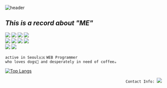 ![header](https://capsule-render.vercel.app/api?type=slice&height=200&text=Hello!&fontAlign=85&fontAlignY=45&color=B0C4DE&fontColor=FFFFFF)

## *This is a record about "ME"*

<img src="https://img.shields.io/badge/Java-FFFFFF?style=flat-square&logo=Java&logoColor=orange"/></a> 
<img src="https://img.shields.io/badge/Javascript-FFFFFF?style=flat-square&logo=Javascript&logoColor=yellow"/></a>
<img src="https://img.shields.io/badge/HTML-FFFFFF?style=flat-square&logo=html5"/></a> 
<img src="https://img.shields.io/badge/CSS-FFFFFF?style=flat-square&logo=css3"/></a><br/>
<img src="https://img.shields.io/badge/Spring-FFFFFF?style=flat-square&logo=Spring"/></a>
<img src="https://img.shields.io/badge/SpringBoot-FFFFFF?style=flat-square&logo=SpringBoot"/></a>
<img src="https://img.shields.io/badge/React.js-FFFFFF?style=flat-square&logo=react"/></a>
<img src="https://img.shields.io/badge/Bootstrap-FFFFFF?style=flat-square&logo=bootstrap"/></a><br/>
<img src="https://img.shields.io/badge/MySQL-FFFFFF?style=flat-square&logo=Mysql"/></a>
<img src="https://img.shields.io/badge/AWS-FFFFFF?style=flat-square&logo=amazonaws&logoColor=black"/></a>

``active in Seoul🇰🇷`` ``WEB Programmer``<br/>
``who loves dogs🐶 and desperately in need of coffee☕``

[![Top Langs](https://github-readme-stats.vercel.app/api/top-langs/?username=manual-hue&layout=compact)](https://github.com/anuraghazra/github-readme-stats)

<div style="text-align: end;"><code>Contact Info: <a href="mailto:ksoyoun315@gmail.com"><img src="https://img.shields.io/badge/Gmail-ff4500?style=flat-square&logo=gmail&logoColor=white"></a></code></div>

##

<!-- ![footer](https://capsule-render.vercel.app/api?type=slice&color=B0C4DE&section=footer) -->

